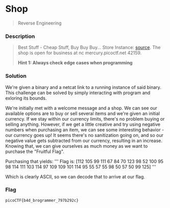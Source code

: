 # Shop
> Reverse Engineering

### Description
> Best Stuff - Cheap Stuff, Buy Buy Buy... Store Instance: [source](https://mercury.picoctf.net/static/a94b408ab46e6bd72f915d68be8aebc0/source). The shop is open for business at nc mercury.picoctf.net 42159.
>
> **Hint 1: Always check edge cases when programming**
>

### Solution
We're given a binary and a netcat link to a running instance of said binary. This challenge can be solved by simply interacting with program and exloring its bounds.

We're initially met with a welcome message and a shop. We can see our available options are to buy or sell several items and we're given an initial currency. If we stay within our currency limits, there's no problem buying or selling anything. However, if we get a little creative and try using negative numbers when purchasing an item, we can see some interesting behavior - our currency goes up! It seems there's no sanitization going on, and so our negative value gets subtracted from our currency, resulting in an increase. Knowing that, we can give ourselves as much money as we want to purchase the "Fruitful Flag".

Purchasing that yields:
'''
Flag is:  [112 105 99 111 67 84 70 123 98 52 100 95 98 114 111 103 114 97 109 109 101 114 95 55 57 55 98 50 57 50 99 125]
'''

Which is clearly ASCII, so we can decode that to arrive at our flag.

### Flag
`picoCTF{b4d_brogrammer_797b292c}`
